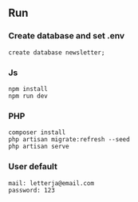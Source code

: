 ## Run

### Create database and set .env
```
create database newsletter;
```

### Js
```
npm install
npm run dev
```

### PHP 
```
composer install
php artisan migrate:refresh --seed
php artisan serve
```


### User default
```
mail: letterja@email.com
password: 123
```